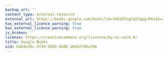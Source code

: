 ```yaml
---
backup_url: ''
content_type: external-resource
external_url: https://books.google.com/books?id=tkR2H7ugFqIC&pg=PA142=onepage#v=onepage&q&f=false
has_external_licence_warning: true
has_external_license_warning: true
is_broken: ''
license: https://creativecommons.org/licenses/by-nc-sa/4.0/
title: Google Books
uid: bdb4e38c-4f39-4285-8a8b-a0e82706a7b6
---
```

